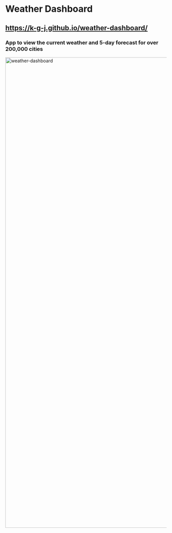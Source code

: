# Weather Dashboard 
## https://k-g-j.github.io/weather-dashboard/ 
### App to view the current weather and 5-day forecast for over 200,000 cities 
<img width="1466" alt="weather-dashboard" src="https://user-images.githubusercontent.com/91970214/149710154-e1879398-b7f2-411d-af0a-8349af99e58c.png">

